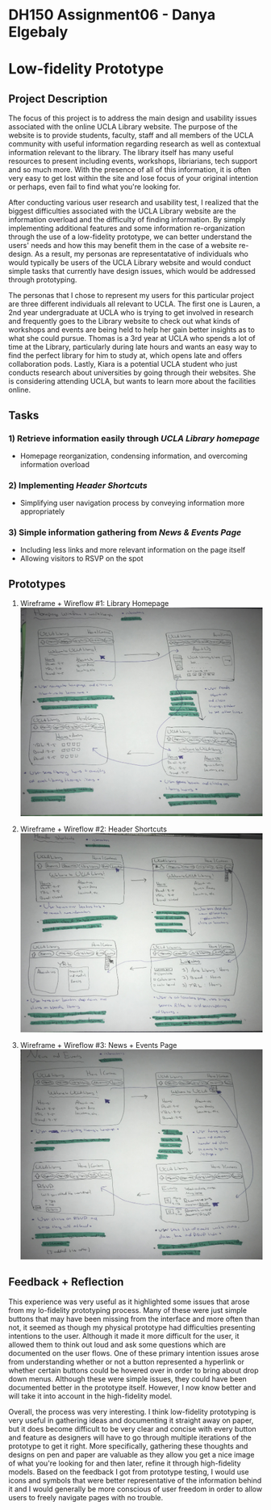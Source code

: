# DH150 Assignment06 - Danya Elgebaly
# Low-fidelity Prototype

## Project Description

The focus of this project is to address the main design and usability issues associated with the online UCLA Library website. The purpose of the website is to provide students, faculty, staff and all members of the UCLA community with useful information regarding research as well as contextual information relevant to the library. The library itself has many useful resources to present including events, workshops, libriarians, tech support and so much more. With the presence of all of this information, it is often very easy to get lost within the site and lose focus of your original intention or perhaps, even fail to find what you're looking for. 

After conducting various user research and usability test, I realized that the biggest difficulties associated with the UCLA Library website are the information overload and the difficulty of finding information. By simply implementing additional features and some information re-organization through the use of a low-fidelity prototype, we can better understand the users' needs and how this may benefit them in the case of a website re-design. As a result, my personas are representatative of individuals who would typically be users of the UCLA Library website and would conduct simple tasks that currently have design issues, which would be addressed through prototyping. 

The personas that I chose to represent my users for this particular project are three different individuals all relevant to UCLA. The first one is Lauren, a 2nd year undergraduate at UCLA who is trying to get involved in research and frequently goes to the Library website to check out what kinds of workshops and events are being held to help her gain better insights as to what she could pursue. Thomas is a 3rd year at UCLA who spends a lot of time at the Library, particularly during late hours and wants an easy way to find the perfect library for him to study at, which opens late and offers collaboration pods. Lastly, Kiara is a potential UCLA student who just conducts research about universities by going through their websites. She is considering attending UCLA, but wants to learn more about the facilities online. 


## Tasks

### 1) Retrieve information easily through _UCLA Library homepage_
- Homepage reorganization, condensing information, and overcoming information overload
### 2) Implementing _Header Shortcuts_
- Simplifying user navigation process by conveying information more appropriately
### 3) Simple information gathering from _News & Events Page_
- Including less links and more relevant information on the page itself
- Allowing visitors to RSVP on the spot

## Prototypes

1) Wireframe + Wireflow #1: Library Homepage
![Homepage](Homepage.png)

2) Wireframe + Wireflow #2: Header Shortcuts
![HeaderShortcuts](HeaderShortcuts.png)

3) Wireframe + Wireflow #3: News + Events Page
![NewsEvents](NewsEvents.png)

## Feedback + Reflection

This experience was very useful as it highlighted some issues that arose from my lo-fidelity prototyping process. Many of these were just simple buttons that may have been missing from the interface and more often than not, it seemed as though my physical prototype had difficulties presenting intentions to the user. Although it made it more difficult for the user, it allowed them to think out loud and ask some questions which are documented on the user flows. One of these primary intention issues arose from understanding whether or not a button represented a hyperlink or whether certain buttons could be hovered over in order to bring about drop down menus. Although these were simple issues, they could have been documented better in the prototype itself. However, I now know better and will take it into account in the high-fidelity model.

Overall, the process was very interesting. I think low-fidelity prototyping is very useful in gathering ideas and documenting it straight away on paper, but it does become difficult to be very clear and concise with every button and feature as designers will have to go through multiple iterations of the prototype to get it right. More specifically, gathering these thoughts and designs on pen and paper are valuable as they allow you get a nice image of what you're looking for and then later, refine it through high-fidelity models. Based on the feedback I got from prototype testing, I would use icons and symbols that were better representative of the information behind it and I would generally be more conscious of user freedom in order to allow users to freely navigate pages with no trouble. 
